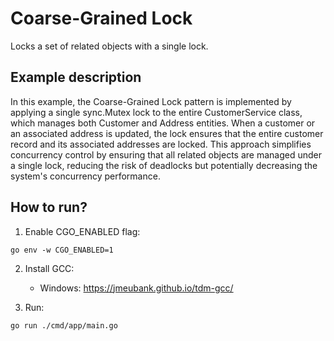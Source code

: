 # Coarse-Grained Lock

Locks a set of related objects with a single lock.

## Example description

In this example, the Coarse-Grained Lock pattern is implemented by applying a single sync.Mutex lock to the entire CustomerService class, which manages both Customer and Address entities. When a customer or an associated address is updated, the lock ensures that the entire customer record and its associated addresses are locked. This approach simplifies concurrency control by ensuring that all related objects are managed under a single lock, reducing the risk of deadlocks but potentially decreasing the system's concurrency performance.

## How to run?

1. Enable CGO_ENABLED flag:

```
go env -w CGO_ENABLED=1
```

2. Install GCC:

   - Windows: https://jmeubank.github.io/tdm-gcc/

3. Run:

```
go run ./cmd/app/main.go
```
